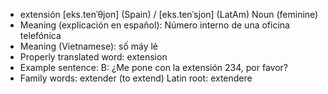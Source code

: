 - extensión	[eks.tenˈθjon] (Spain) / [eks.tenˈsjon] (LatAm)	Noun (feminine)
- Meaning (explicación en español): Número interno de una oficina telefónica
- Meaning (Vietnamese): số máy lẻ
- Properly translated word: extension
- Example sentence: B: ¿Me pone con la extensión 234, por favor?
- Family words: extender (to extend)	Latin root: extendere